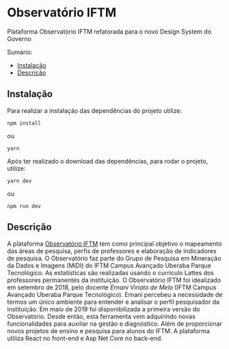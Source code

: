 # Observatório IFTM

Plataforma Observatório IFTM refatorada para o novo Design System do Governo

Sumário:

- [Instalação](#instalação)
- [Descrição](#descrição)

## Instalação

Para realizar a instalação das dependências do projeto utilize:

```
npm install
```
ou
```
yarn
```

Após ter realizado o download das dependências, para rodar o projeto, utilize:

```
yarn dev
```
ou
```
npm run dev
```
## Descrição

A plataforma [Observatório IFTM](https://obsiftm.midi.upt.iftm.edu.br/) tem como principal objetivo o mapeamento das áreas de pesquisa, perfis de professores e elaboração de indicadores de pesquisa. O Observatório faz parte do Grupo de Pesquisa em Mineração da Dados e Imagens (MiDI) do IFTM Campus Avançado Uberaba Parque Tecnológico. As estatísticas são realizadas usando o currículo Lattes dos professores permanentes da instituição. O Observatório IFTM foi idealizado em setembro de 2018, pelo docente _Ernani Viriato de Melo_ (IFTM Campus Avançado Uberaba Parque Tecnológico). Ernani percebeu a necessidade de termos um único ambiente para entender e analisar o perfil pesquisador da instituição. Em maio de 2019 foi disponibilizada a primeira versão do Observatório. Desde então, esta ferramenta vem adquirindo novas funcionalidades para auxiliar na gestão e diagnóstico. Além de proporcionar novos projetos de ensino e pesquisa para alunos do IFTM. A plataforma utiliza React no front-end e Asp Net Core no back-end.
